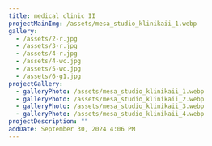 ```yaml
---
title: medical clinic II
projectMainImg: /assets/mesa_studio_klinikaii_1.webp
gallery:
  - /assets/2-r.jpg
  - /assets/3-r.jpg
  - /assets/4-r.jpg
  - /assets/4-wc.jpg
  - /assets/5-wc.jpg
  - /assets/6-g1.jpg
projectGallery:
  - galleryPhoto: /assets/mesa_studio_klinikaii_1.webp
  - galleryPhoto: /assets/mesa_studio_klinikaii_2.webp
  - galleryPhoto: /assets/mesa_studio_klinikaii_3.webp
  - galleryPhoto: /assets/mesa_studio_klinikaii_4.webp
projectDescription: ""
addDate: September 30, 2024 4:06 PM
---
```


